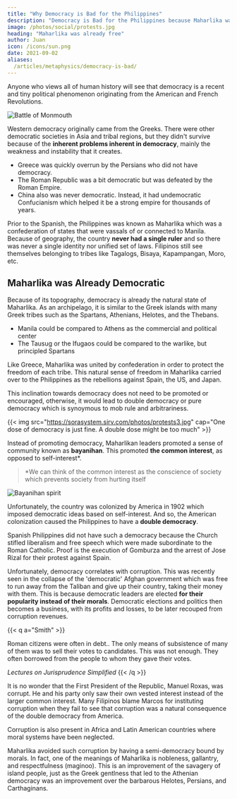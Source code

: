 ```yaml
---
title: "Why Democracy is Bad for the Philippines"
description: "Democracy is Bad for the Philippines because Maharlika was already Democratic"
image: /photos/social/protests.jpg 
heading: "Maharlika was already free"
author: Juan
icon: /icons/sun.png
date: 2021-09-02
aliases:
  /articles/metaphysics/democracy-is-bad/
---
```


<!-- linkb: "articles/history/edsa-never"
linkbtext: "What if EDSA Never Happened?"
linkf: "articles/history/golden-years-marcos"
linkftext: "Golden-years-marcos"
aliases:
  /articles/democracy-is-bad
---
 -->

Anyone who views all of human history will see that democracy is a recent and tiny political phenomenon originating from the American and French Revolutions. 

![Battle of Monmouth](https://upload.wikimedia.org/wikipedia/commons/9/9f/BattleofMonmouth.jpg)


Western democracy originally came from the Greeks. There were other democratic societies in Asia and tribal regions, but they didn't survive because of the **inherent problems inherent in democracy**, mainly the weakness and instability that it creates.

- Greece was quickly overrun by the Persians who did not have democracy. 
- The Roman Republic was a bit democratic but was defeated by the Roman Empire. 
- China also was never democratic. Instead, it had undemocratic Confucianism which helped it be a strong empire for thousands of years.

Prior to the Spanish, the Philippines was known as Maharlika which was a confederation of states that were vassals of or connected to Manila. Because of geography, the country **never had a single ruler** and so there was never a single identity nor unified set of laws. Filipinos still see themselves belonging to tribes like Tagalogs, Bisaya, Kapampangan, Moro, etc. 


## Maharlika was Already Democratic

Because of its topography, democracy is already the natural state of Maharlika. As an archipelago, it is similar to the Greek islands with many Greek tribes such as the Spartans, Athenians, Helotes, and the Thebans.  
- Manila could be compared to Athens as the commercial and political center
- The Tausug or the Ifugaos could be compared to the warlike, but principled Spartans 

Like Greece, Maharlika was united by confederation in order to protect the freedom of each tribe. This natural sense of freedom in Maharlika carried over to the Philippines as the rebellions against Spain, the US, and Japan. 

This inclination towards democracy does not need to be promoted or encouraged, otherwise, it would lead to double democracy or pure democracy which is synoymous to mob rule and arbitrariness.


{{< img src="https://sorasystem.sirv.com/photos/protests3.jpg" cap="One dose of democracy is just fine. A double dose might be too much" >}}


Instead of promoting democracy, Maharlikan leaders promoted a sense of community known as **bayanihan**. This promoted **the common interest**, as opposed to self-interest*. 

> *We can think of the common interest as the conscience of society which prevents society from hurting itself 


![Bayanihan spirit](https://sorasystem.sirv.com/hero/bayanihan2.jpg)


Unfortunately, the country was colonized by America in 1902 which imposed democratic ideas based on self-interest. And so, the American colonization caused the Philippines to have a **double democracy**.

Spanish Philippines did not have such a democracy because the Church stifled liberalism and free speech which were made subordinate to the Roman Catholic. Proof is the execution of Gomburza and the arrest of Jose Rizal for their protest against Spain.


Unfortunately, democracy correlates with corruption. This was recently seen in the collapse of the 'democratic' Afghan government which was free to run away from the Taliban and give up their country, taking their money with them. This is because democratic leaders are elected **for their popularity instead of their morals**. Democratic elections and politics then becomes a business, with its profits and losses, to be later recouped from corruption revenues. 


{{< q a="Smith" >}}
<p>Roman citizens were often in debt.. The only means of subsistence of many of them was to sell their votes to candidates. This was not enough. They often borrowed from the people to whom they gave their votes.</p>
<cite>Lectures on Jurisprudence Simplified</cite>
{{< /q >}}


It is no wonder that the First President of the Republic, Manuel Roxas, was corrupt. He and his party only saw their own vested interest instead of the larger common interest. Many Filipinos blame Marcos for instituting corruption when they fail to see that corruption was a natural consequence of the double democracy from America.

Corruption is also present in Africa and Latin American countries where moral systems have been neglected. 

Maharlika avoided such corruption by having a semi-democracy bound by morals. In fact, one of the meanings of Maharlika is nobleness, gallantry, and respectfulness (maginoo). This is an improvement of the savagery of island people, just as the Greek gentlness that led to the Athenian democracy was an improvement over the barbarous Helotes, Persians, and Carthaginans. 

<!-- The Americans pushed for freedom from Britain after the latter imposed harsher taxes on tea after the [1772 credit crisis](https://superphysics.org/articles/the-1772-credit-crunch). The British never wanted to divorce from America. Adam Smith even proposed that the capital of Britain should move to America in the future. -->

<!-- Democracy just strengthens this division because it makes the more numerous Christian Tagalogs and Bisayas make laws that neglect the Muslim Moros.

A non-democratic government would have a central ruler to **maintain order and stability**. It would likely either standardize the social system (like China which oppresses both Catholics and Muslims or Saudi Arabia that is *sharia* only), or have a fair social system (like Singapore which forces housing units to have a mix of all cultures). 

Its main characteristic is consistency and long-term thinking.
Democratic systems change laws frequently which creates a messy society, something that the Philippines has been since 1946. The only real question about non-democratic systems is **how to get skilled and moral leaders**. If the leaders are good then you get great countries like Ming China and modern Singapore. If you get bad leaders then you get North Korea and Zimbabwe.

In contrast, leaders in democratic systems are merely popular, like Trump, Erap, Reagan, and Schwarzenegger. It does not have any mechanism to screen out unskilled and immoral leaders, otherwise it would not be ‘free’.
That being said, a guaranteed positive effect of democracy is that it creates popular leaders. It is certainly fun to see your idol leading your people, until he starts leading it into poverty and distress, as what Erap has done.
 -->
 